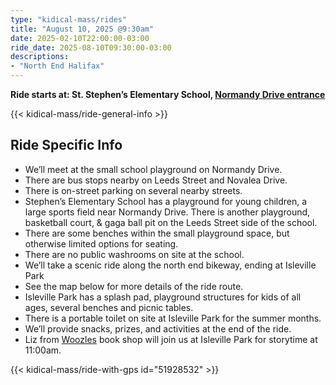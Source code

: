 ```yaml
---
type: "kidical-mass/rides"
title: "August 10, 2025 @9:30am"
date: 2025-02-10T22:00:00-03:00
ride_date: 2025-08-10T09:30:00-03:00
descriptions:
- "North End Halifax"
---
```


**Ride starts at: St. Stephen’s Elementary School, [Normandy Drive entrance](https://goo.gl/maps/uUfib5WDon55H8b79)**

{{< kidical-mass/ride-general-info >}}

## Ride Specific Info
* We’ll meet at the small school playground on Normandy Drive.
* There are bus stops nearby on Leeds Street and Novalea Drive.
* There is on-street parking on several nearby streets.
* Stephen’s Elementary School has a playground for young children, a large sports field near Normandy Drive. There is another playground, basketball court, & gaga ball pit on the Leeds Street side of the school.
* There are some benches within the small playground space, but otherwise limited options for seating.
* There are no public washrooms on site at the school.
* We’ll take a scenic ride along the north end bikeway, ending at Isleville Park
* See the map below for more details of the ride route.
* Isleville Park has a splash pad, playground structures for kids of all ages, several benches and picnic tables.
* There is a portable toilet on site at Isleville Park for the summer months.
* We’ll provide snacks, prizes, and activities at the end of the ride.
* Liz from [Woozles](https://www.woozles.com/) book shop will join us at Isleville Park for storytime at 11:00am.

{{< kidical-mass/ride-with-gps id="51928532" >}}
